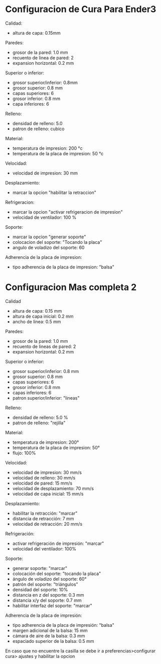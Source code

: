 # Configuracion de Cura Para Ender3

Calidad:
* altura de capa: 0.15mm

Paredes:
* grosor de la pared: 1.0 mm
* recuento de linea de pared: 2
* expansion horizontal: 0.2 mm

Superior o inferior:
* grosor superior/inferior: 0.8mm
* grosor superior: 0.8 mm
* capas superiores: 6
* grosor inferior: 0.8 mm
* capa inferiores: 6

Relleno:
* densidad de relleno: 5.0
* patron de relleno: cubico

Material:
* temperatura de impresion: 200 °c
* temperatura de la placa de impresion: 50 °c

Velocidad:
* velocidad de impresion: 30 mm

Desplazamiento:
* marcar la opcion "habilitar la retraccion"

Refrigeracion:
* marcar la opcion "activar refrigeracion de impresion"
* velocidad de ventilador: 100 %

Soporte:
* marcar la opcion "generar soporte"
* colocacion del soporte: "Tocando la placa" 
* angulo de voladizo del soporte: 60

Adherencia de la placa de impresion:
* tipo adherencia de la placa de impresion: "balsa"

# Configuracion Mas completa 2

Calidad
* altura de capa: 0.15 mm
* altura de capa inicial: 0.2 mm
* ancho de linea: 0.5 mm

Paredes:
* grosor de la pared: 1.0 mm
* recuento de lineas de pared: 2
* expansion horizontal: 0.2 mm

Superior o inferior:
* grosor superior/inferior: 0.8 mm
* grosor superior: 0.8 mm
* capas superiores: 6
* grosor inferior: 0.8 mm
* capas inferiores: 6
* patron superior/inferior: "lineas"

Relleno:
* densidad de relleno: 5.0 %
* patron de relleno: "rejilla"

Material:
* temperatura de impresion: 200°
* temperatura de la placa de impresion: 50°
* flujo: 100%

Velocidad:
* velocidad de impresion: 30 mm/s
* velocidad de relleno: 30 mm/s
* velocidad de pared: 15 mm/s
* velocidad de desplazamiento: 70 mm/s
* velocidad de capa inicial: 15 mm/s

Desplazamiento:
* habilitar la retracción: "marcar"
* distancia de retracción: 7 mm
* velocidad de retracción: 20 mm/s

Refrigeración:
* activar refrigeración de impresión: "marcar"
* velocidad del ventilador: 100%

Soporte:
* generar soporte: "marcar"
* colocación del soporte: "tocando la placa"
* ángulo de voladizo del soporte: 60°
* patrón del soporte: "triángulos"
* densidad del soporte: 10%
* distancia en z del soporte: 0.3 mm
* distancia x/y del soporte: 0.7 mm
* habilitar interfaz del soporte: "marcar"

Adherencia de la placa de impresión:
* tipo adherencia de la placa de impresión: "balsa"
* margen adicional de la balsa: 15 mm
* cámara de aire de la balsa: 0.3 mm
* espaciado superior de la balsa: 0.5 mm

En caso que no encuentre la casilla se debe ir a preferencias>configurar cura> ajustes y habilitar la opcion
